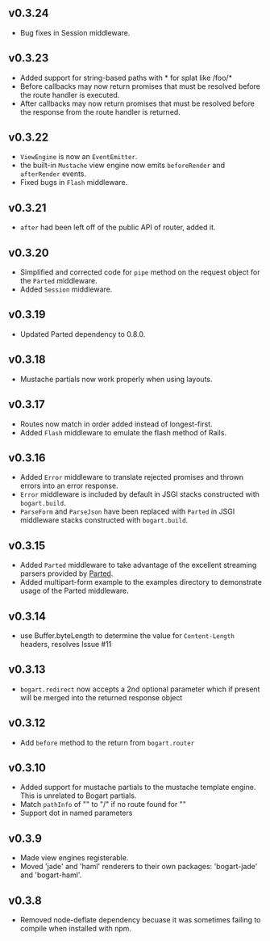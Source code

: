 ## v0.3.24

* Bug fixes in Session middleware.

## v0.3.23

* Added support for string-based paths with * for splat like /foo/*
* Before callbacks may now return promises that must be resolved before the route handler is executed.
* After callbacks may now return promises that must be resolved before the response from the route handler is returned.

## v0.3.22

* `ViewEngine` is now an `EventEmitter`.
* the built-in `Mustache` view engine now emits `beforeRender` and `afterRender` events.
* Fixed bugs in `Flash` middleware.

## v0.3.21

* `after` had been left off of the public API of router, added it.

## v0.3.20

* Simplified and corrected code for `pipe` method on the request object for the `Parted` middleware.
* Added `Session` middleware.

## v0.3.19

* Updated Parted dependency to 0.8.0.

## v0.3.18

* Mustache partials now work properly when using layouts.

## v0.3.17

* Routes now match in order added instead of longest-first.
* Added `Flash` middleware to emulate the flash method of Rails.

## v0.3.16

* Added `Error` middleware to translate rejected promises and thrown errors into an error response.
* `Error` middleware is included by default in JSGI stacks constructed with `bogart.build`.
* `ParseForm` and `ParseJson` have been replaced with `Parted` in JSGI middleware stacks constructed with `bogart.build`.

## v0.3.15

* Added `Parted` middleware to take advantage of the excellent streaming parsers provided by [Parted](https://github.com/chjj/parted).
* Added multipart-form example to the examples directory to demonstrate usage of the Parted middleware.

## v0.3.14

* use Buffer.byteLength to determine the value for `Content-Length` headers, resolves Issue #11

## v0.3.13

* `bogart.redirect` now accepts a 2nd optional parameter which if present will be merged into the returned response object

## v0.3.12

* Add `before` method to the return from `bogart.router`

## v0.3.10

* Added support for mustache partials to the mustache template engine.  This is unrelated to Bogart partials.
* Match `pathInfo` of "" to "/" if no route found for ""
* Support dot in named parameters

## v0.3.9

* Made view engines registerable.
* Moved 'jade' and 'haml' renderers to their own packages: 'bogart-jade' and 'bogart-haml'.

## v0.3.8

* Removed node-deflate dependency becuase it was sometimes failing to compile when installed with npm.
